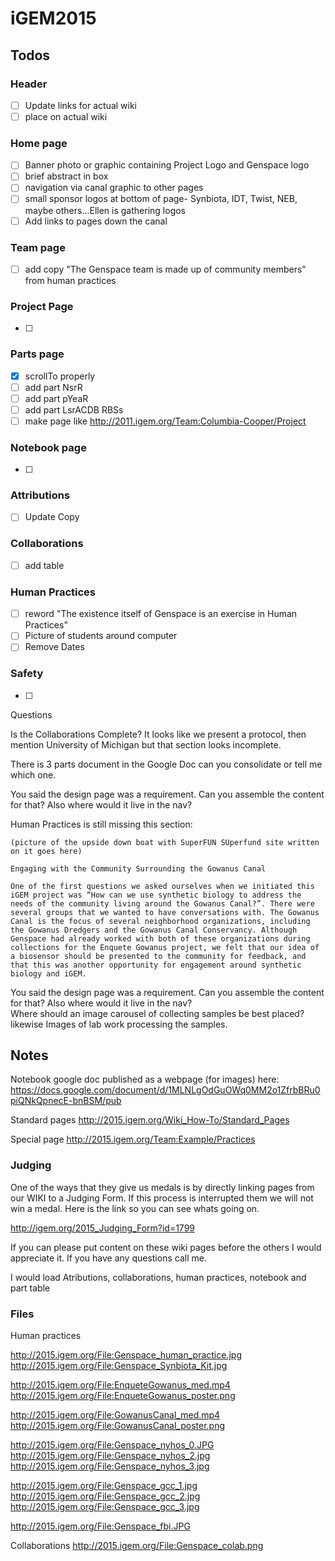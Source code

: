 # iGEM2015

## Todos

### Header

- [ ] Update links for actual wiki 
- [ ] place on actual wiki 

### Home page

- [ ] Banner photo or graphic containing Project Logo and Genspace logo
- [ ] brief abstract in box
- [ ] navigation via canal graphic to other pages 
- [ ] small sponsor logos at bottom of page- Synbiota, IDT, Twist, NEB, maybe others...Ellen is gathering logos
- [ ] Add links to pages down the canal

### Team page

- [ ] add copy "The Genspace team is made up of community members" from human practices

### Project Page

- [ ] 

### Parts page

- [x] scrollTo properly
- [ ] add part NsrR
- [ ] add part pYeaR
- [ ] add part LsrACDB RBSs
- [ ] make page like http://2011.igem.org/Team:Columbia-Cooper/Project

### Notebook page

- [ ] 

### Attributions

- [ ] Update Copy

### Collaborations

- [ ] add table

### Human Practices

- [ ] reword "The existence itself of Genspace is an exercise in Human Practices" 
- [ ] Picture of students around computer
- [ ] Remove Dates

### Safety

- [ ] 



Questions

Is the Collaborations Complete? It looks like we present a protocol, then mention University of Michigan but that section looks incomplete.

There is 3 parts document in the Google Doc can you consolidate or tell me which one.

You said the design page was a requirement. Can you assemble the content for that? Also where would it live in the nav?  



Human Practices is still missing this section:
	
	(picture of the upside down boat with SuperFUN SUperfund site written on it goes here)

	Engaging with the Community Surrounding the Gowanus Canal

	One of the first questions we asked ourselves when we initiated this iGEM project was “How can we use synthetic biology to address the needs of the community living around the Gowanus Canal?”. There were several groups that we wanted to have conversations with. The Gowanus Canal is the focus of several neighborhood organizations, including the Gowanus Dredgers and the Gowanus Canal Conservancy. Although Genspace had already worked with both of these organizations during collections for the Enquete Gowanus project, we felt that our idea of a biosensor should be presented to the community for feedback, and that this was another opportunity for engagement around synthetic biology and iGEM. 



You said the design page was a requirement. Can you assemble the content for that? Also where would it live in the nav?  
Where should an image carousel of collecting samples be best placed? likewise Images of lab work processing the samples.




## Notes

Notebook google doc published as a webpage (for images) here: https://docs.google.com/document/d/1MLNLgOdGuOWq0MM2o1ZfrbBRu0piQNkQpnecE-bnBSM/pub

Standard pages http://2015.igem.org/Wiki_How-To/Standard_Pages

Special page http://2015.igem.org/Team:Example/Practices


### Judging

One of the ways that they give us medals is by directly linking pages from our WIKI to a Judging Form. If this process is interrupted them we will not win a medal. Here is the link so you can see whats going on.

http://igem.org/2015_Judging_Form?id=1799

If you can please put content on these wiki pages before the others I would appreciate it. If you have any questions call me. 

I would load Atributions, collaborations, human practices, notebook and part table	


### Files 

Human practices 

http://2015.igem.org/File:Genspace_human_practice.jpg
http://2015.igem.org/File:Genspace_Synbiota_Kit.jpg

http://2015.igem.org/File:EnqueteGowanus_med.mp4 
http://2015.igem.org/File:EnqueteGowanus_poster.png

http://2015.igem.org/File:GowanusCanal_med.mp4
http://2015.igem.org/File:GowanusCanal_poster.png

http://2015.igem.org/File:Genspace_nyhos_0.JPG
http://2015.igem.org/File:Genspace_nyhos_2.jpg
http://2015.igem.org/File:Genspace_nyhos_3.jpg

http://2015.igem.org/File:Genspace_gcc_1.jpg
http://2015.igem.org/File:Genspace_gcc_2.jpg
http://2015.igem.org/File:Genspace_gcc_3.jpg

http://2015.igem.org/File:Genspace_fbi.JPG

Collaborations
http://2015.igem.org/File:Genspace_colab.png